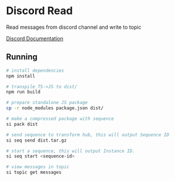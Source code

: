 # Discord Read

Read messages from discord channel and write to topic

[Discord Documentation](https://discord.js.org/#/docs/discord.js/stable/general/welcome)

## Running

```bash
# install dependencies
npm install

# transpile TS->JS to dist/
npm run build

# prepare standalone JS package
cp -r node_modules package.json dist/

# make a compressed package with sequence
si pack dist

# send sequence to transform hub, this will output Sequence ID
si seq send dist.tar.gz

# start a sequence, this will output Instance ID.
si seq start <sequence-id>

# view messages in topic
si topic get messages
```